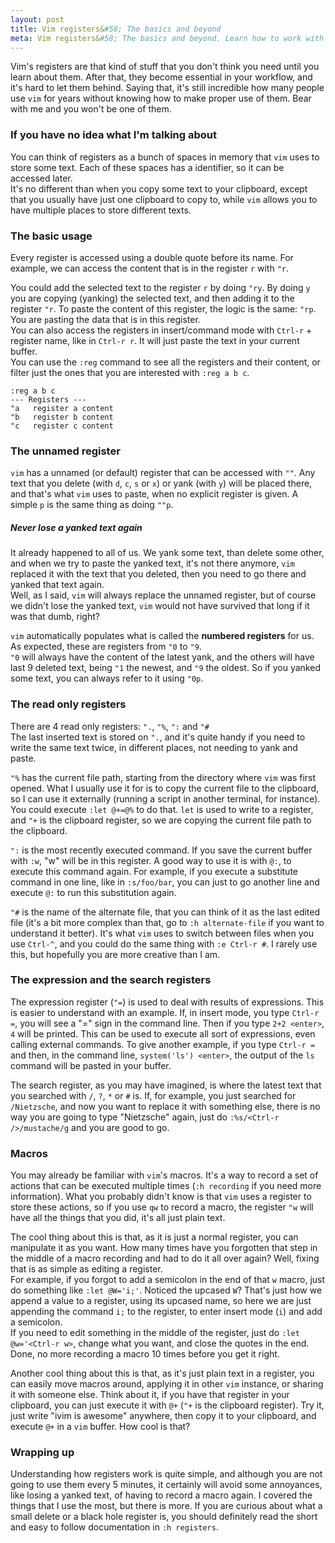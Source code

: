```yaml
---
layout: post
title: Vim registers&#58; The basics and beyond
meta: Vim registers&#58; The basics and beyond. Learn how to work with registers, why they are useful to avoid some annoyances and how vim macros use them to do its magic.
---
```


Vim's registers are that kind of stuff that you don't think you need until you learn about them. After that, they become essential in your workflow, 
and it's hard to let them behind. Saying that, it's still incredible how many people use `vim` for years without knowing how to make proper use of them.
Bear with me and you won't be one of them.

### If you have no idea what I'm talking about

You can think of registers as a bunch of spaces in memory that `vim` uses to store some text. Each of these spaces has a identifier, so it can be accessed later.  
It's no different than when you copy some text to your clipboard, except that you usually have just one clipboard to copy to, while `vim` allows you to have multiple
places to store different texts.

### The basic usage

Every register is accessed using a double quote before its name. For example, we can access the content that is in the register `r` with `"r`.

You could add the selected text to the register `r` by doing `"ry`. By doing `y` you are copying (yanking) the selected text, and then adding it to the register `"r`.
To paste the content of this register, the logic is the same: `"rp`. You are `p`asting the data that is in this register.  
You can also access the registers in insert/command mode with `Ctrl-r` + register name, like in `Ctrl-r r`. It will just paste the text in your current buffer.  
You can use the `:reg` command to see all the registers and their content, or filter just the ones that you are interested with `:reg a b c`.

```
:reg a b c
--- Registers ---
"a   register a content
"b   register b content
"c   register c content
```

### The unnamed register

`vim` has a unnamed (or default) register that can be accessed with `""`. Any text that you delete (with `d`, `c`, `s` or `x`) or yank (with `y`) will be placed there, and that's what `vim` uses to `p`aste, when no explicit register is given.
A simple `p` is the same thing as doing `""p`.

##### Never lose a yanked text again

It already happened to all of us. We yank some text, than delete some other, and when we try to paste the yanked text, it's not there anymore, `vim` replaced it with the text that you deleted, then you need
to go there and yanked that text again.  
Well, as I said, `vim` will always replace the unnamed register, but of course we didn't lose the yanked text, `vim` would not have survived that long if it was that dumb, right?

`vim` automatically populates what is called the **numbered registers** for us. As expected, these are registers from `"0` to `"9`.  
`"0` will always have the content of the latest yank,
and the others will have last 9 deleted text, being `"1` the newest, and `"9` the oldest. So if you yanked some text, you can always refer to it using `"0p`.

### The read only registers

There are 4 read only registers: `".`, `"%`, `":` and `"#`  
The last inserted text is stored on `".`, and it's quite handy if you need to write the same text twice, in different places, not needing to yank and paste.

`"%` has the current file path, starting from the directory where `vim` was first opened. What I usually use it for is to copy
the current file to the clipboard, so I can use it externally (running a script in another terminal, for instance). You could execute `:let @+=@%` to do that. `let` is used to write to a register,
and `"+` is the clipboard register, so we are copying the current file path to the clipboard.

`":` is the most recently executed command. If you save the current buffer with `:w`, "w" will be in this register. A good way to use it is with `@:`, to execute this command again.
For example, if you execute a substitute command in one line, like in `:s/foo/bar`, you can just to go another line and execute `@:` to run this substitution again.

`"#` is the name of the alternate file, that you can think of it as the last edited file (it's a bit more complex than that, go to `:h alternate-file` if you want to understand it better).
It's what `vim` uses to switch between files when you use `Ctrl-^`, and you could do the same thing with `:e Ctrl-r #`. I rarely use this, but hopefully you are more creative than I am.

### The expression and the search registers

The expression register (`"=`) is used to deal with results of expressions. This is easier to understand with an example. If, in insert mode, you type `Ctrl-r =`, you will see a "=" sign
in the command line. Then if you type `2+2 <enter>`, `4` will be printed. This can be used to execute all sort of expressions, even calling external commands. To give
another example, if you type `Ctrl-r =` and then, in the command line, `system('ls') <enter>`, the output of the `ls` command will be pasted in your buffer.

The search register, as you may have imagined, is where the latest text that you searched with `/`, `?`, `*` or `#` is. If, for example, you just searched for `/Nietzsche`, and now you want
to replace it with something else, there is no way you are going to type "Nietzsche" again, just do `:%s/<Ctrl-r />/mustache/g` and you are good to go.


### Macros

You may already be familiar with `vim`'s macros. It's a way to record a set of actions that can be executed multiple times (`:h recording` if you need more information). What you probably didn't know
is that `vim` uses a register to store these actions, so if you use `qw` to record a macro, the register `"w` will have all the things that you did, it's all just plain text.  

The cool thing about this is that, as it is just a normal register, you can manipulate it as you want. How many times have you forgotten that step in the middle of a macro recording and had to do it all over again?
Well, fixing that is as simple as editing a register.  
For example, if you forgot to add a semicolon in the end of that `w` macro, just do something like `:let @W='i;'`. Noticed the upcased `W`? That's just how we
append a value to a register, using its upcased name, so here we are just appending the command `i;` to the register, to enter insert mode (`i`) and add a semicolon.  
If you need to edit something in the middle of the register, just do `:let @w='<Ctrl-r w>`, change what you want, and close the quotes in the end. Done, no more recording a macro 10 times before you get it right.

Another cool thing about this is that, as it's just plain text in a register, you can easily move macros around, applying it in other `vim` instance, or sharing it with someone else. Think about it, if you have
that register in your clipboard, you can just execute it with `@+` (`"+` is the clipboard register). Try it, just write "ivim is awesome" anywhere, then copy it to your clipboard, and execute `@+` in a `vim` buffer.
How cool is that?

### Wrapping up

Understanding how registers work is quite simple, and although you are not going to use them every 5 minutes, it certainly will avoid some annoyances, like losing a yanked text, of having to record a macro again.
I covered the things that I use the most, but there is more. If you are curious about what a small delete or a black hole register is, you should definitely read the short and easy to follow documentation in `:h registers`.
